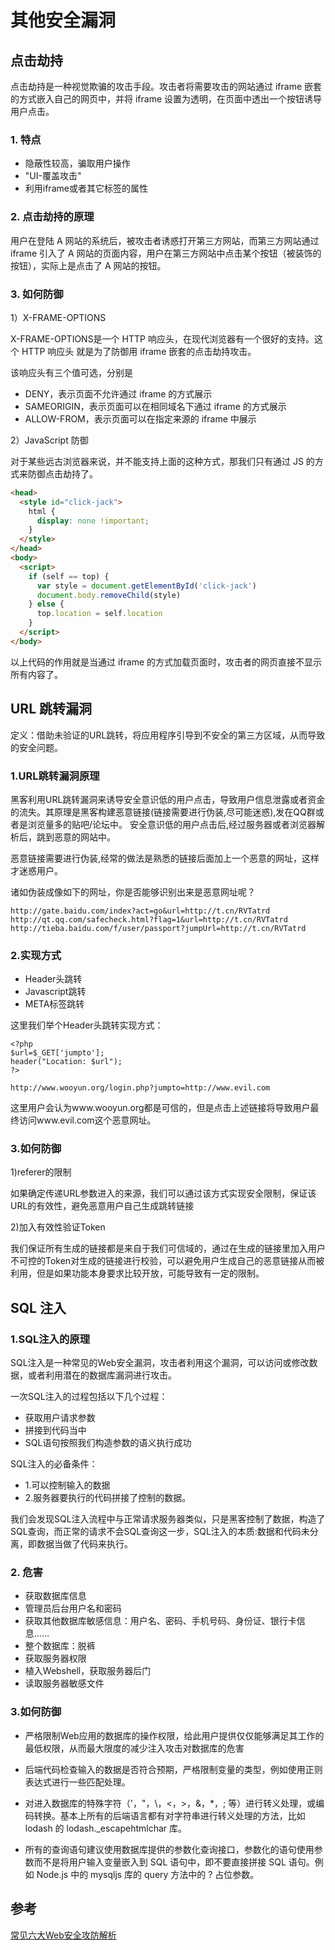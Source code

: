 # 其他安全漏洞

## 点击劫持

点击劫持是一种视觉欺骗的攻击手段。攻击者将需要攻击的网站通过 iframe 嵌套的方式嵌入自己的网页中，并将 iframe 设置为透明，在页面中透出一个按钮诱导用户点击。
### 1. 特点
- 隐蔽性较高，骗取用户操作
- "UI-覆盖攻击"
- 利用iframe或者其它标签的属性

### 2. 点击劫持的原理
用户在登陆 A 网站的系统后，被攻击者诱惑打开第三方网站，而第三方网站通过 iframe 引入了 A 网站的页面内容，用户在第三方网站中点击某个按钮（被装饰的按钮），实际上是点击了 A 网站的按钮。

### 3. 如何防御
1）X-FRAME-OPTIONS

X-FRAME-OPTIONS是一个 HTTP 响应头，在现代浏览器有一个很好的支持。这个 HTTP 响应头 就是为了防御用 iframe 嵌套的点击劫持攻击。

该响应头有三个值可选，分别是

- DENY，表示页面不允许通过 iframe 的方式展示
- SAMEORIGIN，表示页面可以在相同域名下通过 iframe 的方式展示
- ALLOW-FROM，表示页面可以在指定来源的 iframe 中展示

2）JavaScript 防御

对于某些远古浏览器来说，并不能支持上面的这种方式，那我们只有通过 JS 的方式来防御点击劫持了。

```html
<head>
  <style id="click-jack">
    html {
      display: none !important;
    }
  </style>
</head>
<body>
  <script>
    if (self == top) {
      var style = document.getElementById('click-jack')
      document.body.removeChild(style)
    } else {
      top.location = self.location
    }
  </script>
</body>
```
以上代码的作用就是当通过 iframe 的方式加载页面时，攻击者的网页直接不显示所有内容了。

## URL 跳转漏洞
定义：借助未验证的URL跳转，将应用程序引导到不安全的第三方区域，从而导致的安全问题。

### 1.URL跳转漏洞原理

黑客利用URL跳转漏洞来诱导安全意识低的用户点击，导致用户信息泄露或者资金的流失。其原理是黑客构建恶意链接(链接需要进行伪装,尽可能迷惑),发在QQ群或者是浏览量多的贴吧/论坛中。
安全意识低的用户点击后,经过服务器或者浏览器解析后，跳到恶意的网站中。

恶意链接需要进行伪装,经常的做法是熟悉的链接后面加上一个恶意的网址，这样才迷惑用户。

诸如伪装成像如下的网址，你是否能够识别出来是恶意网址呢？

```
http://gate.baidu.com/index?act=go&url=http://t.cn/RVTatrd
http://qt.qq.com/safecheck.html?flag=1&url=http://t.cn/RVTatrd
http://tieba.baidu.com/f/user/passport?jumpUrl=http://t.cn/RVTatrd
```

### 2.实现方式


- Header头跳转
- Javascript跳转
- META标签跳转

这里我们举个Header头跳转实现方式：

```
<?php
$url=$_GET['jumpto'];
header("Location: $url");
?>
```

```
http://www.wooyun.org/login.php?jumpto=http://www.evil.com
```

这里用户会认为www.wooyun.org都是可信的，但是点击上述链接将导致用户最终访问www.evil.com这个恶意网址。

### 3.如何防御

1)referer的限制

如果确定传递URL参数进入的来源，我们可以通过该方式实现安全限制，保证该URL的有效性，避免恶意用户自己生成跳转链接

2)加入有效性验证Token

我们保证所有生成的链接都是来自于我们可信域的，通过在生成的链接里加入用户不可控的Token对生成的链接进行校验，可以避免用户生成自己的恶意链接从而被利用，但是如果功能本身要求比较开放，可能导致有一定的限制。

## SQL 注入

### 1.SQL注入的原理

SQL注入是一种常见的Web安全漏洞，攻击者利用这个漏洞，可以访问或修改数据，或者利用潜在的数据库漏洞进行攻击。

一次SQL注入的过程包括以下几个过程：

- 获取用户请求参数
- 拼接到代码当中
- SQL语句按照我们构造参数的语义执行成功


SQL注入的必备条件：

- 1.可以控制输入的数据
- 2.服务器要执行的代码拼接了控制的数据。

我们会发现SQL注入流程中与正常请求服务器类似，只是黑客控制了数据，构造了SQL查询，而正常的请求不会SQL查询这一步，SQL注入的本质:数据和代码未分离，即数据当做了代码来执行。

### 2. 危害

- 获取数据库信息
- 管理员后台用户名和密码
- 获取其他数据库敏感信息：用户名、密码、手机号码、身份证、银行卡信息……
- 整个数据库：脱裤
- 获取服务器权限
- 植入Webshell，获取服务器后门
- 读取服务器敏感文件

### 3.如何防御

- 严格限制Web应用的数据库的操作权限，给此用户提供仅仅能够满足其工作的最低权限，从而最大限度的减少注入攻击对数据库的危害

- 后端代码检查输入的数据是否符合预期，严格限制变量的类型，例如使用正则表达式进行一些匹配处理。

- 对进入数据库的特殊字符（'，"，\，<，>，&，*，; 等）进行转义处理，或编码转换。基本上所有的后端语言都有对字符串进行转义处理的方法，比如 lodash 的 lodash._escapehtmlchar 库。

- 所有的查询语句建议使用数据库提供的参数化查询接口，参数化的语句使用参数而不是将用户输入变量嵌入到 SQL 语句中，即不要直接拼接 SQL 语句。例如 Node.js 中的 mysqljs 库的 query 方法中的 ? 占位参数。

## 参考

[常见六大Web安全攻防解析](https://github.com/ljianshu/Blog/issues/56#)